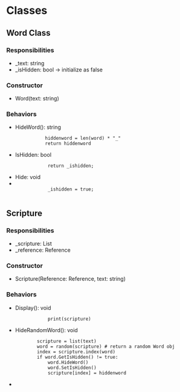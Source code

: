 # Classes

## Word Class

### Responsibilities
<ul>
    <li>_text: string</li>
    <li>_isHidden: bool -> initialize as false</li>
</ul>

### Constructor
<ul>
    <li>Word(text: string)</li>
</ul>

### Behaviors
<ul>
    <li>HideWord(): string</li>
        <code>
           hiddenword = len(word) * "_"
           return hiddenword
        </code>
    <li>IsHidden: bool</li>
        <code>
            return _ishidden;
        </code>
    <li>Hide: void<li>
        <code>
            _ishidden = true;
        </code>
</ul>

## Scripture

### Responsibilities
<ul>
    <li>_scripture: List<Word> </li>
    <li>_reference: Reference </li>

</ul>

### Constructor
<ul>
    <li>Scripture(Reference: Reference, text: string)</li>
</ul>

### Behaviors
<ul>
    <li>Display(): void</li>
        <code>
            print(scripture)
        </code>
    <li>HideRandomWord(): void</li>
        <code>
        scripture = list(text)
        word = random(scripture) # return a random Word obj
        index = scripture.index(word)
        if word.GetIsHidden() != true:
            word.HideWord()
            word.SetIsHidden()
            scripture[index] = hiddenword 
        </code>
    <li></li>
</ul>